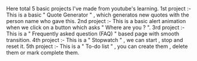 Here total 5 basic projects I've made from youtube's learning.
1st project :- This is a basic " Quote Generator " , which generatos new quotes with the person name who gave this.
2nd project :- This is a basic alert animation when we click on a button which asks " Where are you ? ".
3rd project :- This is a " Frequently asked question (FAQ) " based page with smooth transition.
4th project :- This is a " Stopwatch " , we can start , stop and reset it.
5th project :- This is a " To-do list " , you can create them , delete them or mark complete them. 
